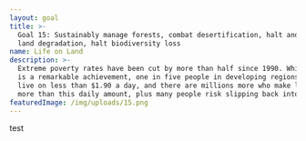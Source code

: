 ```yaml
---
layout: goal
title: >-
  Goal 15: Sustainably manage forests, combat desertification, halt and reverse
  land degradation, halt biodiversity loss
name: Life on Land
description: >-
  Extreme poverty rates have been cut by more than half since 1990. While this
  is a remarkable achievement, one in five people in developing regions still
  live on less than $1.90 a day, and there are millions more who make little
  more than this daily amount, plus many people risk slipping back into poverty.
featuredImage: /img/uploads/15.png
---
```

test
